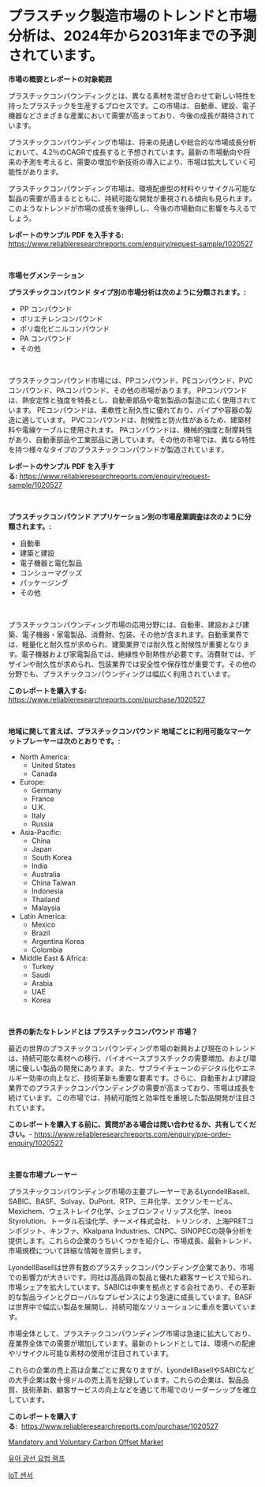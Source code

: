 <p><h1>プラスチック製造市場のトレンドと市場分析は、2024年から2031年までの予測されています。</h1></p><p><strong>市場の概要とレポートの対象範囲</strong></p>
<p><p>プラスチックコンパウンディングとは、異なる素材を混ぜ合わせて新しい特性を持ったプラスチックを生産するプロセスです。この市場は、自動車、建設、電子機器などさまざまな産業において需要が高まっており、今後の成長が期待されています。</p><p>プラスチックコンパウンディング市場は、将来の見通しや総合的な市場成長分析において、4.2％のCAGRで成長すると予想されています。最新の市場動向や将来の予測を考えると、需要の増加や新技術の導入により、市場は拡大していく可能性があります。</p><p>プラスチックコンパウンディング市場は、環境配慮型の材料やリサイクル可能な製品の需要が高まるとともに、持続可能な開発が重視される傾向も見られます。このようなトレンドが市場の成長を後押しし、今後の市場動向に影響を与えるでしょう。</p></p>
<p><strong>レポートのサンプル PDF を入手する:</strong> <a href="https://www.reliableresearchreports.com/enquiry/request-sample/1020527">https://www.reliableresearchreports.com/enquiry/request-sample/1020527</a></p>
<p>&nbsp;</p>
<p><strong>市場セグメンテーション</strong></p>
<p><strong>プラスチックコンパウンド タイプ別の市場分析は次のように分類されます。:</strong></p>
<p><ul><li>PP コンパウンド</li><li>ポリエチレンコンパウンド</li><li>ポリ塩化ビニルコンパウンド</li><li>PA コンパウンド</li><li>その他</li></ul></p>
<p>&nbsp;</p>
<p><p>プラスチックコンパウンド市場には、PPコンパウンド、PEコンパウンド、PVCコンパウンド、PAコンパウンド、その他の市場があります。 PPコンパウンドは、熱安定性と強度を特長とし、自動車部品や電気製品の製造に広く使用されています。 PEコンパウンドは、柔軟性と耐久性に優れており、パイプや容器の製造に適しています。 PVCコンパウンドは、耐候性と防火性があるため、建築材料や電線ケーブルに使用されます。 PAコンパウンドは、機械的強度と耐摩耗性があり、自動車部品や工業部品に適しています。その他の市場では、異なる特性を持つ様々なタイプのプラスチックコンパウンドが製造されています。</p></p>
<p><strong>レポートのサンプル PDF を入手する:</strong>&nbsp;<a href="https://www.reliableresearchreports.com/enquiry/request-sample/1020527">https://www.reliableresearchreports.com/enquiry/request-sample/1020527</a></p>
<p>&nbsp;</p>
<p><strong> プラスチックコンパウンド アプリケーション別の市場産業調査は次のように分類されます。:</strong></p>
<p><ul><li>自動車</li><li>建築と建設</li><li>電子機器と電化製品</li><li>コンシューマグッズ</li><li>パッケージング</li><li>その他</li></ul></p>
<p>&nbsp;</p>
<p><p>プラスチックコンパウンディング市場の応用分野には、自動車、建設および建築、電子機器・家電製品、消費財、包装、その他が含まれます。自動車業界では、軽量化と耐久性が求められ、建築業界では耐久性と耐候性が重要となります。電子機器および家電製品では、絶縁性や耐熱性が必要です。消費財では、デザインや耐久性が求められ、包装業界では安全性や保存性が重要です。その他の分野でも、プラスチックコンパウンディングは幅広く利用されています。</p></p>
<p><strong>このレポートを購入する:</strong>&nbsp; <a href="https://www.reliableresearchreports.com/purchase/1020527">https://www.reliableresearchreports.com/purchase/1020527</a></p>
<p>&nbsp;</p>
<p><strong>地域に関して言えば、プラスチックコンパウンド 地域ごとに利用可能なマーケットプレーヤーは次のとおりです。:</strong></p>
<p><ul>
    <li>
        North America:
        <ul>
            <li>United States</li>
            <li>Canada</li>
        </ul>
    </li>
    <li>
        Europe:
        <ul>
            <li>Germany</li>
            <li>France</li>
            <li>U.K.</li>
            <li>Italy</li>
            <li>Russia</li>
        </ul>
    </li>
    <li>
        Asia-Pacific:
        <ul>
            <li>China</li>
            <li>Japan</li>
            <li>South Korea</li>
            <li>India</li>
            <li>Australia</li>
            <li>China Taiwan</li>
            <li>Indonesia</li>
            <li>Thailand</li>
            <li>Malaysia</li>
        </ul>
    </li>
    <li>
        Latin America:
        <ul>
            <li>Mexico</li>
            <li>Brazil</li>
            <li>Argentina Korea</li>
            <li>Colombia</li>
        </ul>
    </li>
    <li>
        Middle East & Africa:
        <ul>
            <li>Turkey</li>
            <li>Saudi</li>
            <li>Arabia</li>
            <li>UAE</li>
            <li>Korea</li>
        </ul>
    </li>
    </ul></p>
<p>&nbsp;</p>
<p><strong>世界の新たなトレンドとは プラスチックコンパウンド 市場？</strong></p>
<p><p>最近の世界のプラスチックコンパウンディング市場の新興および現在のトレンドは、持続可能な素材への移行、バイオベースプラスチックの需要増加、および環境に優しい製品の開発にあります。また、サプライチェーンのデジタル化やエネルギー効率の向上など、技術革新も重要な要素です。さらに、自動車および建設業界でのプラスチックコンパウンディングの需要が高まっており、市場は成長を続けています。この市場では、持続可能性と効率性を重視した製品開発が注目されています。</p></p>
<p><strong>このレポートを購入する前に、質問がある場合は問い合わせるか、共有してください。</strong>- <a href="https://www.reliableresearchreports.com/enquiry/pre-order-enquiry/1020527">https://www.reliableresearchreports.com/enquiry/pre-order-enquiry/1020527</a></p>
<p>&nbsp;</p>
<p><strong>主要な市場プレーヤー</strong></p>
<p><p>プラスチックコンパウンディング市場の主要プレーヤーであるLyondellBasell、SABIC、BASF、Solvay、DuPont、RTP、三井化学、エクソンモービル、Mexichem、ウェストレイク化学、シェブロンフィリップス化学、Ineos Styrolution、トータル石油化学、チーメイ株式会社、トリンシオ、上海PRETコンポジット、キンファ、Kkalpana Industries、CNPC、SINOPECの競争分析を提供します。これらの企業のうちいくつかを紹介し、市場成長、最新トレンド、市場規模について詳細な情報を提供します。</p><p>LyondellBasellは世界有数のプラスチックコンパウンディング企業であり、市場での影響力が大きいです。同社は高品質の製品と優れた顧客サービスで知られ、市場シェアを拡大しています。SABICは中東を拠点とする会社であり、その革新的な製品ラインとグローバルなプレゼンスにより急速に成長しています。BASFは世界中で幅広い製品を展開し、持続可能なソリューションに重点を置いています。</p><p>市場全体として、プラスチックコンパウンディング市場は急速に拡大しており、産業界全体での需要が増加しています。最新のトレンドとしては、環境への配慮やリサイクル可能な素材の使用が注目されています。</p><p>これらの企業の売上高は企業ごとに異なりますが、LyondellBasellやSABICなどの大手企業は数十億ドルの売上高を記録しています。これらの企業は、製品品質、技術革新、顧客サービスの向上などを通じて市場でのリーダーシップを確立しています。</p></p>
<p><strong>このレポートを購入する:</strong>&nbsp;&nbsp;<a href="https://www.reliableresearchreports.com/purchase/1020527">https://www.reliableresearchreports.com/purchase/1020527</a></p>
<p><p><a href="https://github.com/Airanohannonzb68e5pb53oc1/Market-Research-Report-List-1/blob/main/mandatory-and-voluntary-carbon-offset-market.md">Mandatory and Voluntary Carbon Offset Market</a></p><p><a href="https://github.com/TimmyMann6767/Market-Research-Report-List-1/blob/main/262251315635.md">유아 광선 요법 램프</a></p><p><a href="https://github.com/JeromeRtyau89966/Market-Research-Report-List-1/blob/main/553715915636.md">IoT 센서</a></p></p>